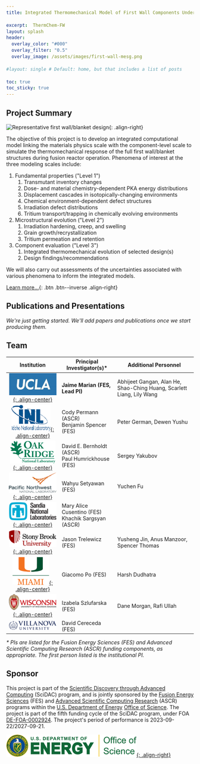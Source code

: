 ```yaml
---
title: Integrated Thermomechanical Model of First Wall Components Under Evolving Chemistry and Microstructure During Fusion Reactor Operation

excerpt:  ThermChem-FW
layout: splash
header:
  overlay_color: "#000"
  overlay_filter: "0.5"
  overlay_image: /assets/images/first-wall-mesg.png

#layout: single # Default: home, but that includes a list of posts

toc: true
toc_sticky: true
---
```


## Project Summary

![Representative first wall/blanket design](/assets/images/first-wall-mesg-200.png){: .align-right}

The objective of this project is to develop an integrated computational model linking the materials physics scale with the component-level scale to simulate the thermomechanical response of the full first wall/blanket structures during fusion reactor operation.  Phenomena of interest at the three modeling scales include:



1. Fundamental properties ("Level 1")
    1. Transmutant inventory changes
    2. Dose- and material chemistry-dependent PKA energy distributions
    3. Displacement cascades in isotopically-changing environments
    4. Chemical environment-dependent defect structures
    5. Irradiation defect distributions
    6. Tritium transport/trapping in chemically evolving environments
2. Microstructural evolution ("Level 2")
    1. Irradiation hardening, creep, and swelling
    2. Grain growth/recrystallization
    3. Tritium permeation and retention
3. Component evaluation ("Level 3")
    1. Integrated thermomechanical evolution of selected design(s)
    2. Design findings/recommendations

We will also carry out assessments of the uncertainties associated with various phenomena to inform the integrated models.

[Learn more...](/about/){: .btn .btn--inverse .align-right}
<br>

## Publications and Presentations

*We're just getting started.  We'll add papers and publications once we start producing them.*

## Team

 Institution | Principal Investigator(s)* | Additional Personnel
:-----------:|---------------------------|---------------------
[![UCLA logo](/assets/images/UCLA-logo-200.jpg){: .align-center}](https://www.ucla.edu/) | **Jaime Marian (FES, Lead PI)** | Abhijeet Gangan, Alan He, Shao-Ching Huang, Scarlett Liang, Lily Wang
[![INL logo](/assets/images/INL_logo_2_transparent-200.png){: .align-center}](https://inl.gov/) | Cody Permann (ASCR)<br>Benjamin Spencer (FES) | Peter German, Dewen Yushu
[![ORNL logo](/assets/images/ORNL-200.png){: .align-center}](https://www.ornl.gov/) | David E. Bernholdt (ASCR)<br>Paul Humrickhouse (FES) | Sergey Yakubov
[![PNNL logo](/assets/images/PNNL_Color_Logo_Horizontal-cropped-tighter-transparent-200.png){: .align-center}](https://www.pnnl.gov/) | Wahyu Setyawan (FES) | Yuchen Fu
[![SNL logo](/assets/images/SNL_Stacked_Black_Blue-200.png){: .align-center}](https://www.sandia.gov/) | Mary Alice Cusentino (FES)<br>Khachik Sargsyan (ASCR) |
[![Stony Brook U logo](/assets/images/SBU-stack_2clr_rgb_72ppi-200.png){: .align-center}](https://www.stonybrook.edu/) | Jason Trelewicz (FES) | Yusheng Jin, Anus Manzoor, Spencer Thomas
[![U Miami logo](/assets/images/UMiami_informal_cmyk-200.png){: .align-center}](https://welcome.miami.edu/) | Giacomo Po (FES) | Harsh Dudhatra
[![U Wisconsin logo](/assets/images/uw-logo-horizontal-color-web-digital-200.png){: .align-center}](https://www.wisc.edu/) | Izabela Szlufarska (FES) | Dane Morgan, Rafi Ullah
[![Villanova U logo](/assets/images/VU03Blue-200.png)](https://www1.villanova.edu/university.html) | David Cereceda (FES) | 

<!-- it would be nice if we could render this in a "footnote sized" font, but I don't know how. -->
*\* PIs are listed for the Fusion Energy Sciences (FES) and Advanced Scientific Computing Research (ASCR) funding components, as appropriate.  The first person listed is the institutional PI.*

## Sponsor

This project is part of the [Scientific Discovery through Advanced Computing](http://www.scidac.gov/) (SciDAC) program, and is jointly sponsored by the [Fusion Energy Sciences](http://science.energy.gov/fes/) (FES) and [Advanced Scientific Computing Research](http://science.energy.gov/ascr/) (ASCR) programs within the [U.S. Department of Energy](http://energy.gov/) [Office of Science](http://science.energy.gov/).  The project is part of the fifth funding cycle of the SciDAC program, under FOA [DE-FOA-0002924](https://science.osti.gov/grants/FOAs/FOAs/2023/DE-FOA-0002924). The project's period of performance is 2023-09-22/2027-09-21.

[![DOE Office of Science logo](/assets/images/RGB_Color-Seal_Green-Mark_SC_Horizontal-350x60.png){: .align-right}](http://science.energy.gov/)
